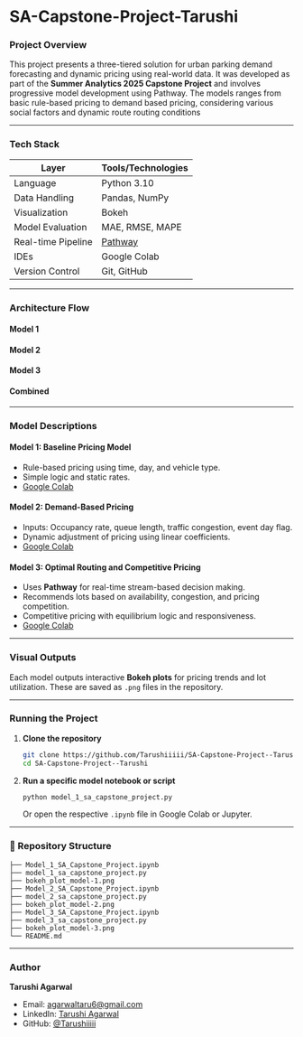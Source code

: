 # SA-Capstone-Project-Tarushi

###  Project Overview

This project presents a three-tiered solution for urban parking demand forecasting and dynamic pricing using real-world data. It was developed as part of the **Summer Analytics 2025 Capstone Project** and involves progressive model development using Pathway. The models ranges from  basic rule-based pricing to demand based pricing, considering various social factors and dynamic route routing conditions

----
###  Tech Stack

| Layer              | Tools/Technologies             |
| ------------------ | ------------------------------ |
| Language           | Python 3.10                     |
| Data Handling      | Pandas, NumPy                  |
| Visualization      | Bokeh                          |
| Model Evaluation   | MAE, RMSE, MAPE                |
| Real-time Pipeline | [Pathway](https://pathway.com) |
| IDEs               | Google Colab                   |
| Version Control    | Git, GitHub                    |

---

### Architecture Flow

#### **Model 1**
#### **Model 2**
#### **Model 3**
#### **Combined**

---

### Model Descriptions

#### **Model 1: Baseline Pricing Model**

* Rule-based pricing using time, day, and vehicle type.
* Simple logic and static rates.
* [Google Colab](https://colab.research.google.com/github/Tarushiiiii/SA-Capstone-Project--Tarushi/blob/main/Model_1_SA_Capstone_Project.ipynb)

#### **Model 2: Demand-Based Pricing**

* Inputs: Occupancy rate, queue length, traffic congestion, event day flag.
* Dynamic adjustment of pricing using linear coefficients.
* [Google Colab](https://colab.research.google.com/github/Tarushiiiii/SA-Capstone-Project--Tarushi/blob/main/Model_2_SA_Capstone_Project.ipynb)

#### **Model 3: Optimal Routing and Competitive Pricing**

* Uses **Pathway** for real-time stream-based decision making.
* Recommends lots based on availability, congestion, and pricing competition.
* Competitive pricing with equilibrium logic and responsiveness.
* [Google Colab](https://colab.research.google.com/github/Tarushiiiii/SA-Capstone-Project--Tarushi/blob/main/Model_3_SA_Capstone_Project.ipynb)

---

### Visual Outputs

Each model outputs interactive **Bokeh plots** for pricing trends and lot utilization. These are saved as `.png` files in the repository.

---

### Running the Project

1. **Clone the repository**

   ```bash
   git clone https://github.com/Tarushiiiii/SA-Capstone-Project--Tarushi.git
   cd SA-Capstone-Project--Tarushi
   ```

2. **Run a specific model notebook or script**

   ```bash
   python model_1_sa_capstone_project.py
   ```

   Or open the respective `.ipynb` file in Google Colab or Jupyter.

---

### 📁 Repository Structure

```
├── Model_1_SA_Capstone_Project.ipynb
├── model_1_sa_capstone_project.py
├── bokeh_plot_model-1.png
├── Model_2_SA_Capstone_Project.ipynb
├── model_2_sa_capstone_project.py
├── bokeh_plot_model-2.png
├── Model_3_SA_Capstone_Project.ipynb
├── model_3_sa_capstone_project.py
├── bokeh_plot_model-3.png
└── README.md
```

---

### Author

**Tarushi Agarwal**
- Email: [agarwaltaru6@gmail.com](mailto:agarwaltaru6@gmail.com)
- LinkedIn: [Tarushi Agarwal](https://www.linkedin.com/in/tarushi-agarwal-ba0a5a325/)
- GitHub: [@Tarushiiiii](https://github.com/Tarushiiiii)
